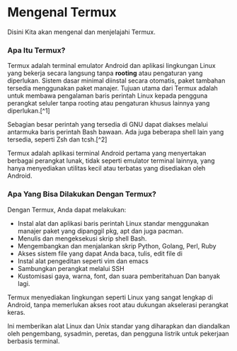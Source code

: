 # Mengenal Termux

Disini Kita akan mengenal dan menjelajahi Termux.

### Apa Itu Termux?

Termux adalah terminal emulator Android dan aplikasi lingkungan Linux yang bekerja secara langsung tanpa **rooting** atau pengaturan yang diperlukan. Sistem dasar minimal diinstal secara otomatis, paket tambahan tersedia menggunakan paket manajer. Tujuan utama dari Termux adalah untuk membawa pengalaman baris perintah Linux kepada pengguna perangkat seluler tanpa rooting atau pengaturan khusus lainnya yang diperlukan.[^1]

Sebagian besar perintah yang tersedia di GNU dapat diakses melalui antarmuka baris perintah Bash bawaan. Ada juga beberapa shell lain yang tersedia, seperti Zsh dan tcsh.[^2]

Termux adalah aplikasi terminal Android pertama yang menyertakan berbagai perangkat lunak, tidak seperti emulator terminal lainnya, yang hanya menyediakan utilitas kecil atau terbatas yang disediakan oleh Android.

### Apa Yang Bisa Dilakukan Dengan Termux?

Dengan Termux, Anda dapat melakukan:

- Instal alat dan aplikasi baris perintah Linux standar menggunakan manajer paket yang dipanggil pkg, apt dan juga pacman.
- Menulis dan mengeksekusi skrip shell Bash.
- Mengembangkan dan menjalankan skrip Python, Golang, Perl, Ruby
- Akses sistem file yang dapat Anda baca, tulis, edit file di
- Instal alat pengeditan seperti vim dan emacs
- Sambungkan perangkat melalui SSH
- Kustomisasi gaya, warna, font, dan suara pemberitahuan Dan banyak lagi.

Termux menyediakan lingkungan seperti Linux yang sangat lengkap di Android, tanpa memerlukan akses root atau dukungan akselerasi perangkat keras.

Ini memberikan alat Linux dan Unix standar yang diharapkan dan diandalkan oleh pengembang, sysadmin, peretas, dan pengguna listrik untuk pekerjaan berbasis terminal.

<!--
<details>
    <summary>Refrensi</summary>
- [^1]: [Wiki Termux](https://wiki.termux.com/wiki/Getting_started)
- [^2]: [wikipedia](https://id.m.wikipedia.org/wiki/Termux)
</details>
-->
